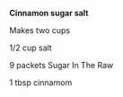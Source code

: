 <b>Cinnamon sugar salt</b>

Makes two cups

1/2 cup salt

9 packets Sugar In The Raw

1 tbsp cinnamom
